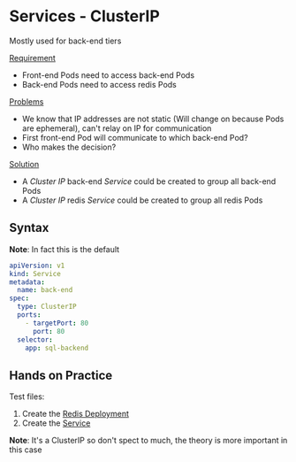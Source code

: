 # Services - ClusterIP

Mostly used for back-end tiers

<ins>Requirement</ins>

- Front-end Pods need to access back-end Pods
- Back-end Pods need to access redis Pods

<ins>Problems</ins>

- We know that IP addresses are not static (Will change on because Pods are ephemeral), can't relay on IP for communication
- First front-end Pod will communicate to which back-end Pod?
- Who makes the decision?

<ins>Solution</ins>

- A _Cluster IP_ back-end _Service_ could be created to group all back-end Pods
- A _Cluster IP_ redis _Service_ could be created to group all redis Pods

## Syntax

**Note**: In fact this is the default 

```yaml
apiVersion: v1
kind: Service
metadata:
  name: back-end
spec:
  type: ClusterIP
  ports:
    - targetPort: 80
      port: 80
  selector:
    app: sql-backend
```

## Hands on Practice

Test files:

1. Create the [Redis Deployment](redis-deployment.yaml)
2. Create the [Service](service-definition.yaml)

**Note**: It's a ClusterIP so don't spect to much, the theory is more important in this case

